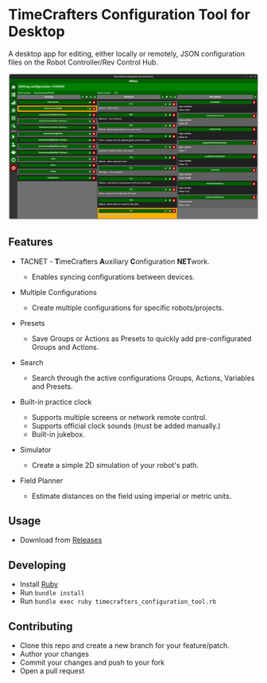# TimeCrafters Configuration Tool for Desktop
A desktop app for editing, either locally or remotely, JSON configuration files on the Robot Controller/Rev Control Hub.

![Screenshot of Editor](https://raw.githubusercontent.com/TimeCrafters/timecrafters_configuration_tool_desktop/master/media/screenshots/screenshot_editor.png)

## Features
* TACNET - **T**imeCrafters **A**uxiliary **C**onfiguration **NET**work.
  * Enables syncing configurations between devices.

* Multiple Configurations
  * Create multiple configurations for specific robots/projects.

* Presets
  * Save Groups or Actions as Presets to quickly add pre-configurated Groups and Actions.

* Search
  * Search through the active configurations Groups, Actions, Variables and Presets.

* Built-in practice clock
  * Supports multiple screens or network remote control.
  * Supports official clock sounds (must be added manually.)
  * Built-in jukebox.

* Simulator
  * Create a simple 2D simulation of your robot's path.

* Field Planner
  * Estimate distances on the field using imperial or metric units.

## Usage
* Download from [Releases](https://github.com/TimeCrafters/timecrafters_configuration_tool_desktop/releases/latest)

## Developing
* Install [Ruby](https://ruby-lang.org)
* Run `bundle install`
* Run `bundle exec ruby timecrafters_configuration_tool.rb`

## Contributing
* Clone this repo and create a new branch for your feature/patch.
* Author your changes
* Commit your changes and push to your fork
* Open a pull request
